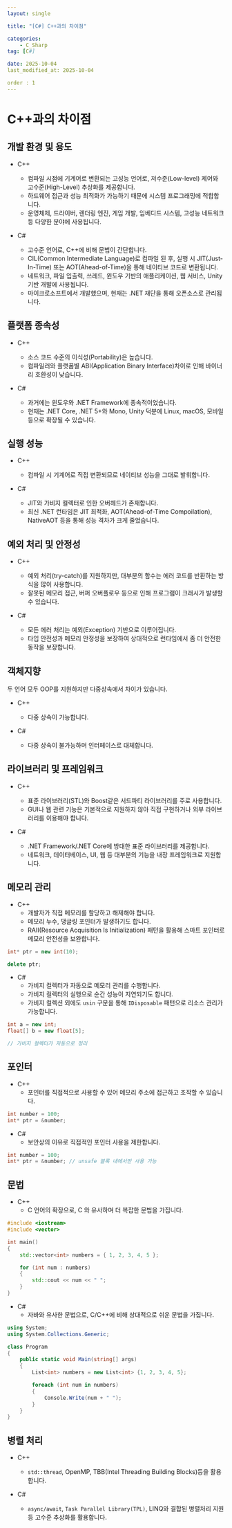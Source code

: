 ```yaml
---
layout: single

title: "[C#] C++과의 차이점"

categories:
    - C_Sharp
tag: [C#]

date: 2025-10-04
last_modified_at: 2025-10-04

order : 1
---
```


# C++과의 차이점

## 개발 환경 및 용도

- C++
    + 컴파일 시점에 기계어로 변환되는 고성능 언어로, 저수준(Low-level) 제어와 고수준(High-Level) 추상화를 제공합니다.
    + 하드웨어 접근과 성능 최적화가 가능하기 때문에 시스템 프로그래밍에 적합합니다.
    + 운영체제, 드라이버, 렌더링 엔진, 게임 개발, 임베디드 시스템, 고성능 네트워크 등 다양한 분야에 사용됩니다.

- C#
    + 고수준 언어로, C++에 비해 문법이 간단합니다.
    + CIL(Common Intermediate Language)로 컴파일 된 후, 실행 시 JIT(Just-In-Time) 또는 AOT(Ahead-of-Time)을 통해 네이티브 코드로 변환됩니다.
    + 네트워크, 파일 입출력, 쓰레드, 윈도우 기반의 애플리케이션, 웹 서비스, Unity 기반 개발에 사용됩니다.
    + 마이크로소프트에서 개발했으며, 현재는 .NET 재단을 통해 오픈소스로 관리됩니다.

## 플랫폼 종속성

- C++
    + 소스 코드 수준의 이식성(Portability)은 높습니다.
    + 컴파일러와 플랫폼별 ABI(Application Binary Interface)차이로 인해 바이너리 호환성이 낮습니다.

- C#
    + 과거에는 윈도우와 .NET Framework에 종속적이었습니다.
    + 현재는 .NET Core, .NET 5+와 Mono, Unity 덕분에 Linux, macOS, 모바일 등으로 확장될 수 있습니다.

## 실행 성능

- C++
    + 컴파일 시 기계어로 직접 변환되므로 네이티브 성능을 그대로 발휘합니다.
    
- C#
    + JIT와 가비지 컬렉터로 인한 오버헤드가 존재합니다.
    + 최신 .NET 런타임은 JIT 최적화, AOT(Ahead-of-Time Compoilation), NativeAOT 등을 통해 성능 격차가 크게 줄었습니다.

## 예외 처리 및 안정성

- C++
    + 예외 처리(try-catch)를 지원하지만, 대부분의 함수는 에러 코드를 반환하는 방식을 많이 사용합니다.
    + 잘못된 메모리 접근, 버퍼 오버플로우 등으로 인해 프로그램이 크래시가 발생할 수 있습니다.

- C#
    + 모든 에러 처리는 예외(Exception) 기반으로 이루어집니다.
    + 타입 안전성과 메모리 안정성을 보장하여 상대적으로 런타임에서 좀 더 안전한 동작을 보장합니다.

## 객체지향

두 언어 모두 OOP를 지원하지만 다중상속에서 차이가 있습니다.

- C++
    + 다중 상속이 가능합니다.

- C#
    + 다중 상속이 불가능하며 인터페이스로 대체합니다.

## 라이브러리 및 프레임워크

- C++
    + 표준 라이브러리(STL)와 Boost같은 서드파티 라이브러리를 주로 사용합니다.
    + GUI나 웹 관련 기능은 기본적으로 지원하지 않아 직접 구현하거나 외부 라이브러리를 이용해야 합니다.

- C#
    + .NET Framework/.NET Core에 방대한 표준 라이브러리를 제공합니다.
    + 네트워크, 데이터베이스, UI, 웹 등 대부분의 기능을 내장 프레임워크로 지원합니다.

## 메모리 관리

- C++
    + 개발자가 직접 메모리를 할당하고 해제해야 합니다.
    + 메모리 누수, 댕글링 포인터가 발생하기도 합니다.
    + RAII(Resource Acquisition Is Initialization) 패턴을 활용해 스마트 포인터로 메모리 안전성을 보완합니다.

```cpp
int* ptr = new int(10);

delete ptr;
```

- C#
    + 가비지 컬렉터가 자동으로 메모리 관리를 수행합니다.
    + 가비지 컬렉터의 실행으로 순간 성능이 지연되기도 합니다.
    + 가비지 컬렉션 외에도 `usin` 구문을 통해 `IDisposable` 패턴으로 리소스 관리가 가능합니다.

```csharp
int a = new int;
float[] b = new float[5];

// 가비지 컬렉터가 자동으로 정리
```

## 포인터

- C++
    + 포인터를 직접적으로 사용할 수 있어 메모리 주소에 접근하고 조작할 수 있습니다.

```cpp
int number = 100;
int* ptr = &number;
```

- C#
    + 보안상의 이유로 직접적인 포인터 사용을 제한합니다.

```csharp
int number = 100;
int* ptr = &number; // unsafe 블록 내에서만 사용 가능
```

## 문법

- C++
    + C 언어의 확장으로, C 와 유사하며 더 복잡한 문법을 가집니다.

```cpp
#include <iostream>
#include <vector>

int main()
{
	std::vector<int> numbers = { 1, 2, 3, 4, 5 };

	for (int num : numbers)
	{
		std::cout << num << " ";
	}
}
```

- C#
    + 자바와 유사한 문법으로, C/C++에 비해 상대적으로 쉬운 문법을 가집니다.

```csharp
using System;
using System.Collections.Generic;

class Program
{
    public static void Main(string[] args)
    {
        List<int> numbers = new List<int> {1, 2, 3, 4, 5};

        foreach (int num in numbers)
        {
            Console.Write(num + " ");
        }
    }
}
```

## 병렬 처리

- C++
    + `std::thread`, OpenMP, TBB(Intel Threading Building Blocks)등을 활용합니다.

- C#
    + `async/await`, `Task Parallel Library(TPL)`, LINQ와 결합된 병렬처리 지원 등 고수준 추상화를 활용합니다.